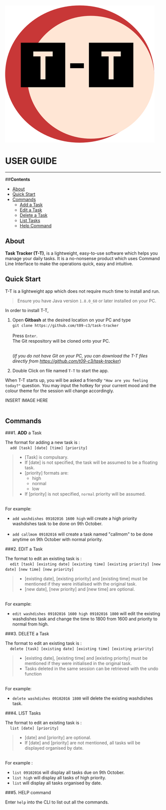  
![T-T](images/Logo.png)

# **USER GUIDE** 
---
##**Contents**
*   [About](https://github.com/CS2103AUG2016-T09-C3/main/blob/documents/docs/UserGuide.md#about)
*   [Quick Start](https://github.com/CS2103AUG2016-T09-C3/main/blob/documents/docs/UserGuide.md#quick-start)
*   [Commands](https://github.com/CS2103AUG2016-T09-C3/main/blob/documents/docs/UserGuide.md#commands)
    -   [Add a Task](https://github.com/CS2103AUG2016-T09-C3/main/blob/documents/docs/UserGuide.md#1-add-a-task)
    -   [Edit a Task](https://github.com/CS2103AUG2016-T09-C3/main/blob/documents/docs/UserGuide.md#2-edit-a-task)
    -   [Delete a Task](https://github.com/CS2103AUG2016-T09-C3/main/blob/documents/docs/UserGuide.md#3-delete-a-task)
    -   [List Tasks](https://github.com/CS2103AUG2016-T09-C3/main/blob/documents/docs/UserGuide.md#4-list-tasks)
    -   [Help Command](https://github.com/CS2103AUG2016-T09-C3/main/blob/documents/docs/UserGuide.md#5-help-command)

## **About**

**Task Tracker (T-T)**, is a lightweight, easy-to-use software which helps you manage your daily tasks. It is a no-nonsense product which uses Command Line Interface to make the operations quick, easy and intuitive. 

## **Quick Start**

T-T is a lightweight app which does not require much time to install and run. 

> Ensure you have Java version `1.8.0_60` or later installed on your PC.

In order to install T-T, 

1.  Open **Gitbash** at the desired location on your PC and type <br>
    `git clone https://github.com/t09-c3/task-tracker`<br><br>
    Press `Enter`.<br>
    The Git respository will be cloned onto your PC.<br><br>

    (*If you do not have Git on your PC, you can download the T-T files directly from https://github.com/t09-c3/task-tracker*)

2.  Double Click on file named `T-T` to start the app.<br>

When T-T starts up, you will be asked a friendly `"How are you feeling today?"` question. You may input the hotkey for your current mood and the colour theme for the session will change accordingly.<br>

INSERT IMAGE HERE<br><br>

## **Commands**

###1. **ADD** a Task

The format for adding a new task is : <br>
&nbsp; &nbsp;   `add [task] [date] [time] [priority]` <br>

> * [Task] is compulsary. <br>
> * If [date] is not specified, the task will be assumed to be a floating task. <br>
> * [priority] formats are: <br>
>   *   high
>   *   normal
>   *   low
> * If [priority] is not specified, `normal` priority will be assumed.

<br>For example:<br>
*   `add washdishes 09102016 1600 high` will create a high priority washdishes task to be done on 9th October.<br><br>
*   `add callmom 09102016` will create a task named "callmom" to be done anytime on 9th October with normal priority.<br>

###2. EDIT a Task

The format to edit an existing task is : <br>
&nbsp; &nbsp; `edit [task] [existing date] [existing time] [existing priority] [new date] [new time] [new priority]` <br>

>   * [existing date], [existing priority] and [existing time] must be mentioned if they were initialised with the original task.
>   * [new date], [new priority] and [new time] are optional.

<br> For example: <br>
*   `edit washdishes 09102016 1600 high 09102016 1800`  will edit the existing washdishes task and change the time to 1800 from 1600 and priority to normal from high.<br>

###3. DELETE a Task

The format to edit an existing task is : <br>
&nbsp; &nbsp; `delete [task] [existing date] [existing time] [existing priority]` <br>

>   *   [existing date], [existing time] and [existing priority] must be mentioned if they were initialised in the original task.
>   *   Tasks deleted in the same session can be retrieved with the undo function 


<br> For example: <br>
*   `delete washdishes 09102016 1800` will delete the existing washdishes task.

###4. LIST Tasks

The format to edit an existing task is : <br>
&nbsp; &nbsp; `list [date] [priority]`<br>

>   *   [date] and [priority] are optional.
>   *   If [date] and [priority] are not mentioned, all tasks will be displayed organised by date.

<br> For example : <br>
*   `list 09102016`  will display all tasks due on 9th October.
*   `list high` will display all tasks of high priority.
*   `list` will display all tasks organised by date.

###5. HELP command

Enter `help` into the CLI to list out all the commands.<br> 





